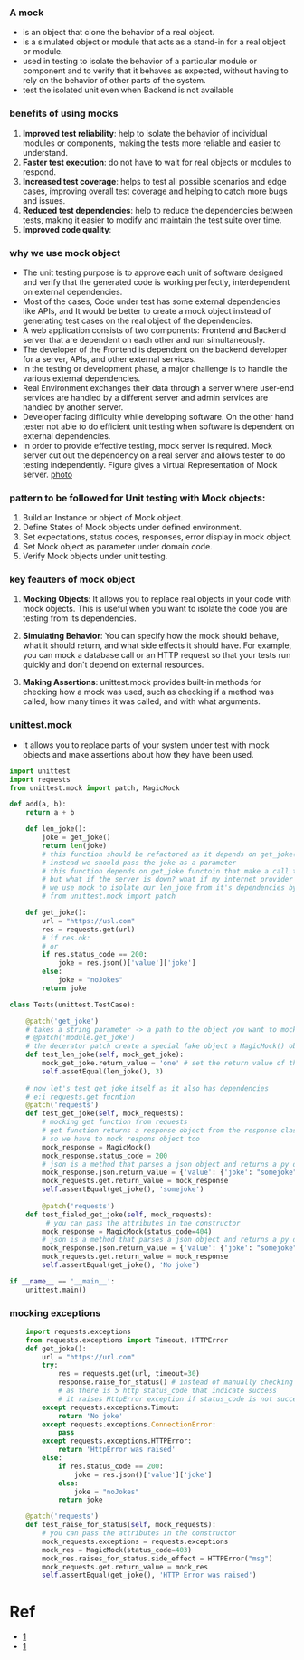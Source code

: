### A mock
- is an object that clone the behavior of a real object.
- is a simulated object or module that acts as a stand-in for a real object or module.
- used in testing to isolate the behavior of a particular module or component and to verify that it behaves as expected, without having to rely on the behavior of other parts of the system.
- test the isolated unit even when Backend is not available

### benefits of using mocks
1. **Improved test reliability**: help to isolate the behavior of individual modules or components, making the tests more reliable and easier to understand.
2. **Faster test execution**: do not have to wait for real objects or modules to respond.
3. **Increased test coverage**: helps to test all possible scenarios and edge cases, improving overall test coverage and helping to catch more bugs and issues.
4. **Reduced test dependencies**: help to reduce the dependencies between tests, making it easier to modify and maintain the test suite over time.
5. **Improved code quality**: 

### why we use mock object
- The unit testing purpose is to approve each unit of software designed and verify that the generated code is working perfectly, interdependent on external dependencies.
- Most of the cases, Code under test has some external dependencies like APIs, and It would be better to create a mock object instead of generating test cases on the real object of the dependencies.
- A web application consists of two components: Frontend and Backend server that are dependent on each other and run simultaneously.
- The developer of the Frontend is dependent on the backend developer for a server, APIs, and other external services.
- In the testing or development phase, a major challenge is to handle the various external dependencies.
- Real Environment exchanges their data through a server where user-end services are handled by a different server and admin services are handled by another server.
- Developer facing difficulty while developing software. On the other hand tester not able to do efficient unit testing when software is dependent on external dependencies.
- In order to provide effective testing, mock server is required. Mock server cut out the dependency on a real server and allows tester to do testing independently. Figure gives a virtual Representation of Mock server. 
[photo](https://media.geeksforgeeks.org/wp-content/uploads/20190424215004/mockgeeks1.jpg)

### pattern to be followed for Unit testing with Mock objects:
1. Build an Instance or object of Mock object.
2. Define States of Mock objects under defined environment.
3. Set expectations, status codes, responses, error display in mock object.
4. Set Mock object as parameter under domain code.
5. Verify Mock objects under unit testing.

### key feauters of mock object
1. **Mocking Objects**: It allows you to replace real objects in your code with mock objects. This is useful when you want to isolate the code you are testing from its dependencies.

2. **Simulating Behavior**: You can specify how the mock should behave, what it should return, and what side effects it should have. For example, you can mock a database call or an HTTP request so that your tests run quickly and don't depend on external resources.

3. **Making Assertions**: unittest.mock provides built-in methods for checking how a mock was used, such as checking if a method was called, how many times it was called, and with what arguments.

### unittest.mock
- It allows you to replace parts of your system under test with mock objects and make assertions about how they have been used.

```py
import unittest
import requests
from unittest.mock import patch, MagicMock

def add(a, b):
    return a + b

    def len_joke():
        joke = get_joke()
        return len(joke)
        # this function should be refactored as it depends on get_joke()
        # instead we should pass the joke as a parameter
        # this function depends on get_joke functoin that make a call to an externl api
        # but what if the server is down? what if my internet provider is down?
        # we use mock to isolate our len_joke from it's dependencies by mocking get_joke function
        # from unittest.mock import patch

    def get_joke():
        url = "https://usl.com"
        res = requests.get(url)
        # if res.ok: 
        # or
        if res.status_code == 200:
            joke = res.json()['value']['joke']
        else:
            joke = "noJokes"
        return joke

class Tests(unittest.TestCase):

    @patch('get_joke')
    # takes a string parameter -> a path to the object you want to mock, e:g if the needed to mock object is in another file
    # @patch('module.get_joke')
    # the decerator patch create a special fake object a MagicMock() object and pass the reference to it to the decorated function, in this example to the mock_get_joke parameter
    def test_len_joke(self, mock_get_joke):
        mock_get_joke.return_value = 'one' # set the return value of the mock or fack get_jock fucntion
        self.assetEqual(len_joke(), 3)
    
    # now let's test get_joke itself as it also has dependencies
    # e:i requests.get fucntion
    @patch('requests')
    def test_get_joke(self, mock_requests):
        # mocking get function from requests
        # get function returns a response object from the response class
        # so we have to mock respons object too
        mock_response = MagicMock()
        mock_response.status_code = 200
        # json is a method that parses a json object and returns a py dictionary so return value is dictionary
        mock_response.json.return_value = {'value': {'joke': "somejoke"}}
        mock_requests.get.return_value = mock_response
        self.assertEqual(get_joke(), 'somejoke')
    
        @patch('requests')
    def test_fialed_get_joke(self, mock_requests):
         # you can pass the attributes in the constructor
        mock_response = MagicMock(status_code=404)
        # json is a method that parses a json object and returns a py dictionary so return value is dictionary
        mock_response.json.return_value = {'value': {'joke': "somejoke"}}
        mock_requests.get.return_value = mock_response
        self.assertEqual(get_joke(), 'No joke')

if __name__ == '__main__':
    unittest.main()
```

### mocking exceptions
```py
    import requests.exceptions
    from requests.exceptions import Timeout, HTTPError
    def get_joke():
        url = "https://url.com"
        try:
            res = requests.get(url, timeout=30)
            response.raise_for_status() # instead of manually checking if status_code == 200 which is not accurate
            # as there is 5 http status_code that indicate success
            # it raises HttpError exception if status_code is not successful e:i 400s or 500s
        except requests.exceptions.Timout:
            return 'No joke'
        except requests.exceptions.ConnectionError:
            pass
        except requests.exceptions.HTTPError:
            return 'HttpError was raised'
        else:
            if res.status_code == 200:
                joke = res.json()['value']['joke']
            else:
                joke = "noJokes"
            return joke

    @patch('requests')
    def test_raise_for_status(self, mock_requests):
        # you can pass the attributes in the constructor
        mock_requests.exceptions = requests.exceptions
        mock_res = MagicMock(status_code=403)
        mock_res.raises_for_status.side_effect = HTTPError("msg")
        mock_requests.get.return_value = mock_res
        self.assertEqual(get_joke(), 'HTTP Error was raised')
```

# Ref
- [1](https://www.youtube.com/watch?v=xT4SV7AH3G8&t=901s)
- [1](https://www.youtube.com/watch?v=RqR0AvEujrU)